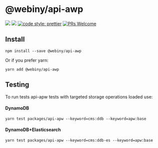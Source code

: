 # @webiny/api-awp

[![](https://img.shields.io/npm/dw/@webiny/api-awp.svg)](https://www.npmjs.com/package/@webiny/api-awp)
[![](https://img.shields.io/npm/v/@webiny/api-awp.svg)](https://www.npmjs.com/package/@webiny/api-awp)
[![code style: prettier](https://img.shields.io/badge/code_style-prettier-ff69b4.svg?style=flat-square)](https://github.com/prettier/prettier)
[![PRs Welcome](https://img.shields.io/badge/PRs-welcome-brightgreen.svg?style=flat-square)](http://makeapullrequest.com)

## Install

```
npm install --save @webiny/api-awp
```

Or if you prefer yarn:

```
yarn add @webiny/api-awp
```


## Testing

To run tests api-apw tests with targeted storage operations loaded use:

#### DynamoDB
```
yarn test packages/api-apw --keyword=cms:ddb --keyword=apw:base
```

#### DynamoDB+Elasticsearch
```
yarn test packages/api-apw --keyword=cms:ddb-es --keyword=apw:base
```